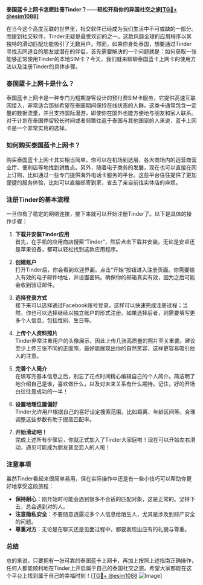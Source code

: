 **泰国蓝卡上网卡怎麽註冊Tinder？——轻松开启你的异国社交之旅[[TG💪+ @esim1088](https://t.me/s/esim1088)]**

在当今这个高度互联的世界里，社交软件已经成为我们生活中不可或缺的一部分。而提到社交软件，Tinder无疑是最受欢迎的之一。这款风靡全球的应用程序以其独特的滑动匹配功能吸引了无数用户。然而，如果你身处泰国，想要通过Tinder寻找志同道合的朋友或潜在的伴侣，首先需要解决的一个问题就是：如何获取一张能够正常使用Tinder的本地SIM卡？今天，我们就来聊聊泰国蓝卡上网卡的使用方法以及注册Tinder的具体步骤。

### 泰国蓝卡上网卡是什么？

泰国蓝卡上网卡是一种专门为短期游客设计的预付费SIM卡服务，它提供高速互联网接入，非常适合那些希望在泰国期间保持在线状态的人群。这类卡通常包含一定量的数据流量，并且支持国际漫游，即使你在国外也能方便地与朋友和家人联系。对于计划在泰国停留较长时间或者频繁往返于泰国与其他国家的人来说，蓝卡上网卡是一个非常实用的选择。

### 如何购买泰国蓝卡上网卡？

购买泰国蓝卡上网卡其实相当简单。你可以在机场到达层、各大商场内的运营商营业厅、便利店等地找到销售点。另外，随着电子商务的发展，现在也可以直接在网上订购，比如通过一些专门提供海外电话卡服务的平台。这些平台往往提供了更加便捷的服务体验，比如可以直接邮寄到家，省去了亲自前往实体店的麻烦。

### 注册Tinder的基本流程

一旦你有了稳定的网络连接，接下来就可以开始注册Tinder了。以下是具体的操作步骤：

1. **下载并安装Tinder应用**  
   首先，在手机的应用商店搜索“Tinder”，然后点击下载并安装。无论是安卓还是苹果设备，都可以轻松找到这款应用程序。

2. **创建账户**  
   打开Tinder后，你会看到欢迎界面。点击“开始”按钮进入注册页面。你需要输入有效的电子邮件地址，并设置密码。确保你的邮箱真实有效，因为之后可能会收到验证邮件。

3. **选择登录方式**  
   接下来可以选择通过Facebook账号登录，这样可以快速完成注册过程；当然，你也可以选择继续以独立账户的形式注册。如果选择后者，则需要填写更多个人信息，包括性别、生日等。

4. **上传个人资料照片**  
   Tinder非常注重用户的头像展示，因此上传几张高质量的照片至关重要。建议至少上传三张不同的正面照，最好能展现出你的自然笑容，这样更容易吸引他人的注意。

5. **完善个人简介**  
   在填写完基本信息之后，别忘了花点时间精心编辑自己的个人简介。简洁明了地介绍自己是谁，喜欢做什么，以及对未来关系有什么期待。记住，好的开场白往往是成功的一半！

6. **设置地理位置偏好**  
   Tinder允许用户根据自己的喜好设定搜索范围，比如距离、年龄区间等。合理调整这些参数有助于提高匹配率。

7. **开始滑动吧！**  
   完成上述所有步骤后，你就正式加入了Tinder大家庭啦！现在可以开始左右滑动，遇见可能成为朋友甚至恋人的人啦！

### 注意事项

虽然Tinder看起来很简单易用，但在实际操作中还是有一些小技巧可以帮助你更好地享受这段旅程：

- **保持耐心**：刚开始时可能会遇到很多不合适的匹配对象，这是正常的。坚持下去，总会遇到对的人。
- **注意隐私安全**：不要随意透露过多个人信息给陌生人，尤其是涉及到财产安全的问题。
- **尊重对方**：无论是在聊天还是见面过程中，都要表现出应有的礼貌与尊重。

### 总结

总的来说，只要拥有一张可靠的泰国蓝卡上网卡，再加上按照上述指南正确操作，任何人都能顺利地在Tinder上开启属于自己的泰国社交之旅。希望大家都能在这个平台上找到属于自己的幸福时刻！[[TG💪+ @esim1088](https://t.me/s/esim1088) ![Image](https://i.postimg.cc/4NQfJmqS/Snipaste-2025-05-13-00-14-12.png)]